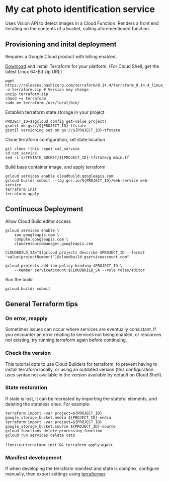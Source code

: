 # My cat photo identification service

Uses Vision API to detect images in a Cloud Function. Renders a front end iterating on the contents of a bucket, calling aforementioned function.

## Provisioning and inital deployment

Requires a Google Cloud product with billing enabled. 

[Download](https://www.terraform.io/downloads.html) and install Terraform for your platform. (For Cloud Shell, get the latest Linux 64-Bit zip URL)

```
wget https://releases.hashicorp.com/terraform/0.14.4/terraform_0.14.4_linux_amd64.zip -o terraform.zip # Version may change
unzip terraform.zip
chmod +x terraform
sudo mv terraform /usr/local/bin/
```

Establish terraform state storage in your project

```
PROJECT_ID=$(gcloud config get-value project)
gsutil mb gs://${PROJECT_ID}-tfstate
gsutil versioning set on gs://${PROJECT_ID}-tfstate
```

Clone terraform configuration, set state location

```
git clone (this repo) cat_service
cd cat_service
sed -i s/TFSTATE_BUCKET/${PROJECT_ID}-tfstate/g main.tf
```

Build base container image, and apply terraform

```
gcloud services enable cloudbuild.googleapis.com
gcloud builds submit --tag gcr.io/${PROJECT_ID}/web-service web-service
terraform init
terraform apply
```

## Continuous Deployment

Allow Cloud Build editor access

```
gcloud services enable \
    iam.googleapis.com \
    compute.googleapis.com \
    cloudresourcemanager.googleapis.com

CLOUDBUILD_SA="$(gcloud projects describe $PROJECT_ID --format 'value(projectNumber)')@cloudbuild.gserviceaccount.com"

gcloud projects add-iam-policy-binding $PROJECT_ID \
    --member serviceAccount:$CLOUDBUILD_SA --role roles/editor
```

Run the build

```
gcloud builds submit
```

## General Terraform tips

### On error, reapply

Sometimes issues can occur where services are eventually consistant. If you encounter an error relating to services not being enabled, or resources not existing, try running terraform again before continuing.

### Check the version

This tutorial opts to use Cloud Builders for terraform, to prevent having to install terraform locally, or using an outdated version (this configuration uses syntax not available in the version available by default on Cloud Shell).

### State restoration

If state is lost, it can be recreated by importing the stateful elements, and deleting the stateless ones. For example:

```
terraform import -var project=${PROJECT_ID} google_storage_bucket.media ${PROJECT_ID}-media
terraform import -var project=${PROJECT_ID} google_storage_bucket.source ${PROJECT_ID}-source
gcloud functions delete processing-function
gcloud run services delete cats
```

Then run `terraform init && terraform apply` again. 

### Manifest development

If when developing the terraform manifest and state is complex, configure manually, then export settings using [terraformer](https://github.com/GoogleCloudPlatform/terraformer).